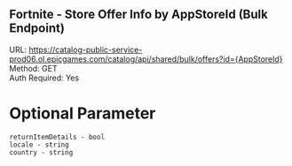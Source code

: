 ## Fortnite - Store Offer Info by AppStoreId (Bulk Endpoint)

URL: https://catalog-public-service-prod06.ol.epicgames.com/catalog/api/shared/bulk/offers?id={AppStoreId} \
Method: GET \
Auth Required: Yes


# Optional Parameter
```
returnItemDetails - bool
locale - string
country - string
```
